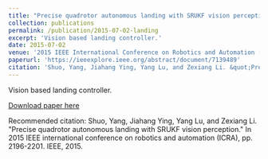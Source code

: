 ```yaml
---
title: "Precise quadrotor autonomous landing with SRUKF vision perception"
collection: publications
permalink: /publication/2015-07-02-landing
excerpt: 'Vision based landing controller.'
date: 2015-07-02
venue: '2015 IEEE International Conference on Robotics and Automation (ICRA)'
paperurl: 'https://ieeexplore.ieee.org/abstract/document/7139489'
citation: 'Shuo, Yang, Jiahang Ying, Yang Lu, and Zexiang Li. &quot;Precise quadrotor autonomous landing with SRUKF vision perception.&quot; In 2015 IEEE international conference on robotics and automation (ICRA), pp. 2196-2201. IEEE, 2015.'
---
```

Vision based landing controller.

[Download paper here](https://ieeexplore.ieee.org/abstract/document/7139489)

Recommended citation: Shuo, Yang, Jiahang Ying, Yang Lu, and Zexiang Li. "Precise quadrotor autonomous landing with SRUKF vision perception." In 2015 IEEE international conference on robotics and automation (ICRA), pp. 2196-2201. IEEE, 2015.